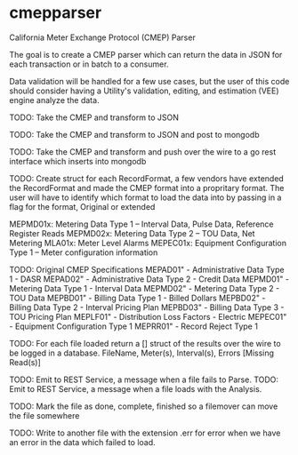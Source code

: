 # cmepparser
California Meter Exchange Protocol (CMEP) Parser

The goal is to create a CMEP parser which can return the data in JSON
for each transaction or in batch to a consumer.

Data validation will be handled for a few use cases, but the user of this code should consider having a Utility's validation, editing, and estimation (VEE) engine analyze the data.

TODO: Take the CMEP and transform to JSON

TODO: Take the CMEP and transform to JSON and post to mongodb

TODO: Take the CMEP and transform and push over the wire to a go rest
interface which inserts into mongodb

TODO:  Create struct for each RecordFormat, a few vendors have
extended the RecordFormat and made the CMEP format into a
propritary format.  The user will have to identify which format to
load the data into by passing in a flag for the format, Original or extended

MEPMD01x: Metering Data Type 1 – Interval Data, Pulse Data, Reference Register Reads
MEPMD02x: Metering Data Type 2 – TOU Data, Net Metering
MLA01x: Meter Level Alarms
MEPEC01x: Equipment Configuration Type 1 – Meter configuration information

TODO:  Original CMEP Specifications
MEPAD01" - Administrative Data Type 1 - DASR
MEPAD02" - Administrative Data Type 2 - Credit Data
MEPMD01" - Metering Data Type 1 - Interval Data
MEPMD02" - Metering Data Type 2 - TOU Data
MEPBD01" - Billing Data Type 1 - Billed Dollars
MEPBD02" - Billing Data Type 2 - Interval Pricing Plan
MEPBD03" - Billing Data Type 3 - TOU Pricing Plan
MEPLF01" - Distribution Loss Factors - Electric
MEPEC01" - Equipment Configuration Type 1
MEPRR01" - Record Reject Type 1

TODO: For each file loaded return a [] struct  of the results over the wire
to be logged in a database.
FileName, Meter(s), Interval(s), Errors [Missing Read(s)]

TODO: Emit to REST Service, a message when a file fails to Parse.
TODO: Emit to REST Service, a message when a file loads with the Analysis.

TODO: Mark the file as done, complete, finished so a filemover can
move the file somewhere

TODO: Write to another file with the extension .err for error when we
have an error in the data which failed to load.
